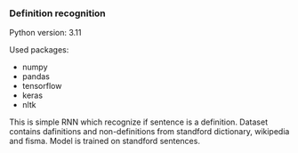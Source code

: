 ### Definition recognition ###

Python version: 3.11

Used packages:
- numpy
- pandas
- tensorflow
- keras
- nltk

This is simple RNN which recognize if sentence is a definition. Dataset contains dafinitions and non-definitions from standford dictionary, wikipedia and fisma. Model is trained on standford sentences.
